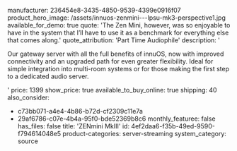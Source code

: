 manufacturer: 236454e8-3435-4850-9539-4399e0916f07
product_hero_image: /assets/innuos-zenmini---lpsu-mk3-perspective1.jpg
available_for_demo: true
quote: 'The Zen Mini, however, was so enjoyable to have in the system that I’ll have to use it as a benchmark for everything else that comes along.'
quote_attribution: 'Part Time Audiophile'
description: '<p>Our gateway server with all the full benefits of innuOS, now with improved connectivity and an upgraded path for even greater flexibility. Ideal for simple integration into multi-room systems or for those making the first step to a dedicated audio server.&nbsp;&nbsp;</p>'
price: 1399
show_price: true
available_to_buy_online: true
shipping: 40
also_consider:
  - c73bb071-a4e4-4b86-b72d-cf2309c11e7a
  - 29af6786-c07e-4b4a-95f0-bde52369b8c6
monthly_featuree: false
has_files: false
title: 'ZENmini MkIII'
id: 4ef2daa6-f35b-49ed-9590-f794614048e5
product-categories: server-streaming
system_category: source
